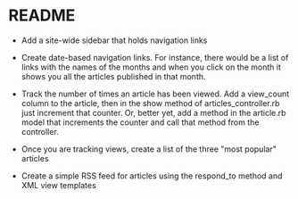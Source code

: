 # README

* Add a site-wide sidebar that holds navigation links

* Create date-based navigation links. For instance, there would be a list of links with the names of the months and when you click on the month it shows you all the articles published in that month.

* Track the number of times an article has been viewed. Add a view_count column to the article, then in the show method of articles_controller.rb just increment that counter. Or, better yet, add a method in the article.rb model that increments the counter and call that method from the controller.

* Once you are tracking views, create a list of the three "most popular" articles

* Create a simple RSS feed for articles using the respond_to method and XML view templates